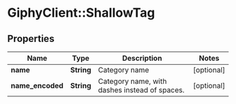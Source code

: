 # GiphyClient::ShallowTag

## Properties
Name | Type | Description | Notes
------------ | ------------- | ------------- | -------------
**name** | **String** | Category name | [optional] 
**name_encoded** | **String** | Category name, with dashes instead of spaces. | [optional] 


